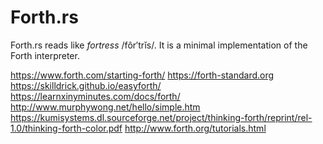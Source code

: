 # Forth.rs

Forth.rs reads like *fortress* /fôr′trĭs/. It is a minimal implementation of the Forth
interpreter.


<https://www.forth.com/starting-forth/>
<https://forth-standard.org>
<https://skilldrick.github.io/easyforth/>
<https://learnxinyminutes.com/docs/forth/>
<http://www.murphywong.net/hello/simple.htm>
<https://kumisystems.dl.sourceforge.net/project/thinking-forth/reprint/rel-1.0/thinking-forth-color.pdf>
<http://www.forth.org/tutorials.html>

